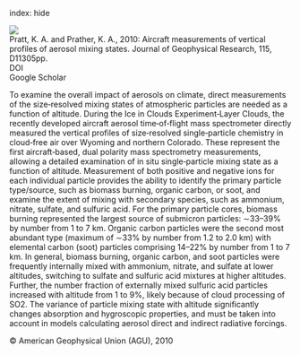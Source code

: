 index: hide

<div class="Citation">
    <div class="Citation-thumb CitationThumb-linked"  data-href="https://doi.org/10.1029/2009jd013150">
      <img src="https://static.claimspace.cloud/climate-study-static/refs/thumbs/7/Pratt_and_Prather_2010-thumb.png" />
    </div>

  <div class="Citation-body">
    <div class="Citation-text">Pratt, K. A. and Prather, K. A., 2010: Aircraft measurements of vertical profiles of aerosol mixing states. <span class="Article-journal">Journal of Geophysical Research, </span><span class="Article-volume">115, </span>D11305pp.</div>
    <div class="Citation-links">
      <div class="CitationLink" data-href="https://doi.org/10.1029/2009jd013150">
        <div class="CitationLink-icon CitationLink-Doi"></div>
        <div class="CitationLink-text">DOI</div>
      </div>
      <div class="CitationLink" data-href="https://scholar.google.com/scholar?q=10.1029/2009jd013150">
        <div class="CitationLink-icon CitationLink-Scholar"></div>
        <div class="CitationLink-text">Google Scholar</div>
      </div>
    </div>
  </div>
</div>

To examine the overall impact of aerosols on climate, direct measurements of the size‐resolved mixing states of atmospheric particles are needed as a function of altitude. During the Ice in Clouds Experiment‐Layer Clouds, the recently developed aircraft aerosol time‐of‐flight mass spectrometer directly measured the vertical profiles of size‐resolved single‐particle chemistry in cloud‐free air over Wyoming and northern Colorado. These represent the first aircraft‐based, dual polarity mass spectrometry measurements, allowing a detailed examination of in situ single‐particle mixing state as a function of altitude. Measurement of both positive and negative ions for each individual particle provides the ability to identify the primary particle type/source, such as biomass burning, organic carbon, or soot, and examine the extent of mixing with secondary species, such as ammonium, nitrate, sulfate, and sulfuric acid. For the primary particle cores, biomass burning represented the largest source of submicron particles: ∼33–39% by number from 1 to 7 km. Organic carbon particles were the second most abundant type (maximum of ∼33% by number from 1.2 to 2.0 km) with elemental carbon (soot) particles comprising 14–22% by number from 1 to 7 km. In general, biomass burning, organic carbon, and soot particles were frequently internally mixed with ammonium, nitrate, and sulfate at lower altitudes, switching to sulfate and sulfuric acid mixtures at higher altitudes. Further, the number fraction of externally mixed sulfuric acid particles increased with altitude from 1 to 9%, likely because of cloud processing of SO2. The variance of particle mixing state with altitude significantly changes absorption and hygroscopic properties, and must be taken into account in models calculating aerosol direct and indirect radiative forcings.

<div class="Citation-copy">
&copy; American Geophysical Union (AGU), 2010
</div>